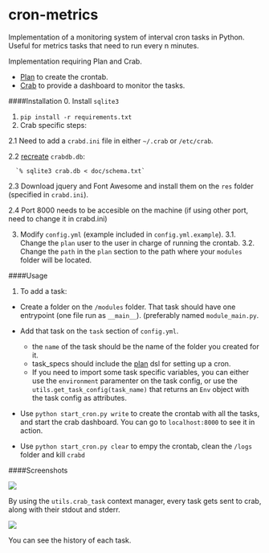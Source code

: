 # cron-metrics
Implementation of a monitoring system of interval cron tasks in Python. Useful for metrics tasks that need to run every n minutes.

Implementation requiring Plan and Crab. 
* [Plan](https://github.com/manugarri/Plan) to create the crontab.
* [Crab](https://github.com/manugarri/crab) to provide a dashboard to monitor the tasks.



####Installation
0. Install `sqlite3`
1. `pip install -r requirements.txt`
2. Crab specific steps:

  2.1 Need to add a `crabd.ini` file in either `~/.crab` or `/etc/crab`. 
  
  2.2 [recreate](http://crab.readthedocs.org/en/latest/server.html) `crabdb.db`:
  
      `% sqlite3 crab.db < doc/schema.txt`
  
  2.3 Download jquery and Font Awesome and install them on the `res` folder (specified in `crabd.ini`).
  
  2.4 Port 8000 needs to be accesible on the machine (if using other port, need to change it in crabd.ini)
  
3. Modify `config.yml` (example included in `config.yml.example`).
  3.1. Change the `plan` user to the user in charge of running the crontab.
  3.2. Change the `path` in the `plan` section to the path where your `modules` folder will be located.

####Usage
1. To add a task:
* Create a folder on the `/modules` folder. That task should have one entrypoint (one file run as `__main__`).
 (preferably named `module_main.py`.
* Add that task on the `task` section of `config.yml`.
  * the `name` of the task should be the name of the folder you created for it.
  * task_specs should include the [plan](http://plan.readthedocs.org/job_definition.html) dsl for setting up a cron.
  * If you need to import some task specific variables, you can either use the `environment` paramenter on the task config, or use the `utils.get_task_config(task_name)` that returns an `Env` object with the task config as attributes.
* Use `python start_cron.py write` to create the crontab with all the tasks, and start the crab dashboard.
You can go to `localhost:8000` to see it in action.

* Use `python start_cron.py clear` to empy the crontab, clean the `/logs` folder and kill `crabd`

####Screenshots

![](https://raw.githubusercontent.com/manugarri/cron-metrics/master/metrics-collector/Screenshot%20from%202015-03-19%2021%3A04%3A28.png)

By using the `utils.crab_task` context manager, every task gets sent to crab, along with their stdout and stderr.

![](https://raw.githubusercontent.com/manugarri/cron-metrics/master/metrics-collector/Screenshot%20from%202015-03-19%2021%3A03%3A36.png)

You can see the history of each task.
